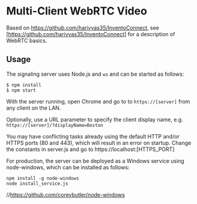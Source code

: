 Multi-Client WebRTC Video
=========================

Based on https://github.com/harivyas35/InventoConnect, see [https://github.com/harivyas35/InventoConnect] for a description of WebRTC basics.

## Usage

The signaling server uses Node.js and `ws` and can be started as 
follows:

```
$ npm install
$ npm start
```

With the server running, open Chrome and go to to `https://[server]` from any client on the LAN.

Optionally, use a URL parameter to specify the client display name, e.g. `https://[server]/?displayName=Boston`

You may have conflicting tasks already using the default HTTP and/or 
HTTPS ports (80 and 443), which will result in an error on startup. 
Change the constants in server.js and go to 
https://localhost:[HTTPS_PORT]

For production, the server can be deployed as a Windows service using 
node-windows, which can be installed as follows:

```
npm install -g node-windows
node install_service.js
```
//https://github.com/coreybutler/node-windows